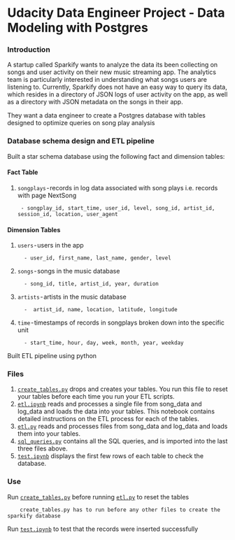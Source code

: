 # **Udacity Data Engineer Project - Data Modeling with Postgres**
### Introduction

A startup called Sparkify wants to analyze the data its been collecting on songs and user activity on their new music streaming app. The analytics team is particularly interested in understanding what songs users are listening to. Currently, Sparkify does not have an easy way to query its data, which resides in a directory of JSON logs of user activity on the app, as well as a directory with JSON metadata on the songs in their app.

They want a data engineer to create a Postgres database with tables designed to optimize queries on song play analysis

### Database schema design and ETL pipeline

Built a star schema database using the following fact and dimension tables:

#### Fact Table

1. `songplays` - records in log data associated with song plays i.e. records with page NextSong

        - songplay_id, start_time, user_id, level, song_id, artist_id, session_id, location, user_agent

#### Dimension Tables

1. `users` - users in the app

         - user_id, first_name, last_name, gender, level
         
2. `songs` - songs in the music database

         - song_id, title, artist_id, year, duration
         
3. `artists` - artists in the music database

         -  artist_id, name, location, latitude, longitude
         
4. `time` - timestamps of records in songplays broken down into the specific unit

         - start_time, hour, day, week, month, year, weekday

Built ETL pipeline using python 

### Files

1. [`create_tables.py`](create_tables.py) drops and creates your tables. You run this file to reset your tables before each time you run your ETL scripts.
2. [`etl.ipynb`](etl.ipynb) reads and processes a single file from song_data and log_data and loads the data into your tables. This notebook contains detailed instructions on the ETL process for each of the tables.
3. [`etl.py`](etl.py) reads and processes files from song_data and log_data and loads them into your tables.
4. [`sql_queries.py`](sql_queries.py) contains all the SQL queries, and is imported into the last three files above.
5. [`test.ipynb`](test.ipynb) displays the first few rows of each table to check the database.

### Use

Run [`create_tables.py`](create_tables.py) before running [`etl.py`](etl.py) to reset the tables

        create_tables.py has to run before any other files to create the sparkify database
        
Run [`test.ipynb`](test.ipynb) to test that the records were inserted successfully 
